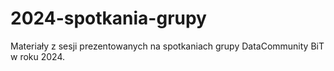 # 2024-spotkania-grupy
Materiały z sesji prezentowanych na spotkaniach grupy DataCommunity BiT w roku 2024.
